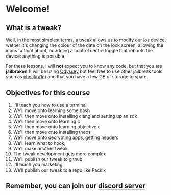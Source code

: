 # **Welcome!**
## What is a tweak?
Well, in the most simplest terms, a tweak allows us to modify our ios device, wether it's changing the colour of the date on the lock screen, allowing the icons to float about, or adding a control centre toggle that reboots the device: anything is possible. 

For these lessons, I will **not** expect you to know any code, but that you are **jailbroken** (I will be using [Odyssey](https://theodyssey.dev]) but feel free to use other jailbreak tools such as [checkra1n](https://checkra.in)) and that you have a few GB of storage to spare.

## Objectives for this course 
1. I'll teach you how to use a terminal 
2. We'll move onto learning some bash 
3. We'll then move onto installing clang and setting up an sdk  
4. We'll then move onto learning c
5. We'll then move onto learning objective c
6. We'll then move onto installing theos 
7. We'll move onto decrypting apps, getting headers
8. We'll learn what to hook, 
9. We'll make another tweak
10. The tweak development gets more complex 
11. We'll publish our tweak to github
12. I'll teach you marketing 
13. We’ll publish  our tweak to a repo like Packix
## Remember, you can join our [discord server](https://discord.gg/nX7c4VZnBu)